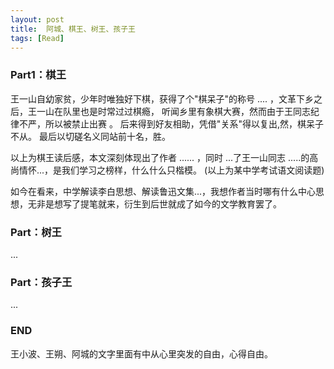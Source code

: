 ```yaml
---
layout: post
title:  阿城、棋王、树王、孩子王
tags: [Read]
---
```

### Part1：棋王
王一山自幼家贫，少年时唯独好下棋，获得了个"棋呆子"的称号 .... ，文革下乡之后，王一山在队里也是时常过过棋瘾，
听闻乡里有象棋大赛，然而由于王同志纪律不严，所以被禁止出赛 。
后来得到好友相助，凭借"关系"得以复出,然，棋呆子不从。
最后以切磋名义同站前十名，胜。

以上为棋王读后感，本文深刻体现出了作者 ...... ，同时 ...了王一山同志 .....的高尚情怀...，是我们学习之榜样，什么什么只楷模。
(以上为某中学考试语文阅读题)

如今在看来，中学解读李白思想、解读鲁迅文集...，我想作者当时哪有什么中心思想，无非是想写了提笔就来，衍生到后世就成了如今的文学教育罢了。

### Part：树王
...

### Part：孩子王
...

### END

王小波、王朔、阿城的文字里面有中从心里突发的自由，心得自由。
